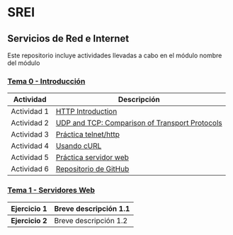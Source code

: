 # SREI

## Servicios de Red e Internet

Este repositorio incluye actividades llevadas a cabo en el módulo nombre del módulo

### [Tema 0 - Introducción](Tema0/readme.md)

| Actividad   | Descripción         |
| ----------- | ------------------- |
| Actividad 1 | [HTTP Introduction](/Tema0/Actividades/0.1_HTTP.md) |
| Actividad 2 | [UDP and TCP: Comparison of Transport Protocols](/Tema0/Actividades/0.2_UDPTCP.md) |
| Actividad 3 | [Práctica telnet/http](/Tema0/Actividades/0.3_TelnetHTTP.md) |
| Actividad 4 | [Usando cURL](/Tema0/Actividades/0.4_cURL.md) |
| Actividad 5 | [Práctica servidor web](/Tema0/Actividades/0.5_ServWeb.md) |
| Actividad 6 | [Repositorio de GitHub](/Tema0/Actividades/0.6_GitHub.md) |

### [Tema 1 - Servidores Web](Tema1/readme.md)

| **Ejercicio 1** | Breve descripción 1.1 |
| ----------- | --------------------- |
| **Ejercicio 2** | Breve descripción 1.2 |